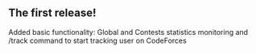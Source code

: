 ## The first release!
Added basic functionality: Global and Contests statistics monitoring and /track command to start tracking user on CodeForces